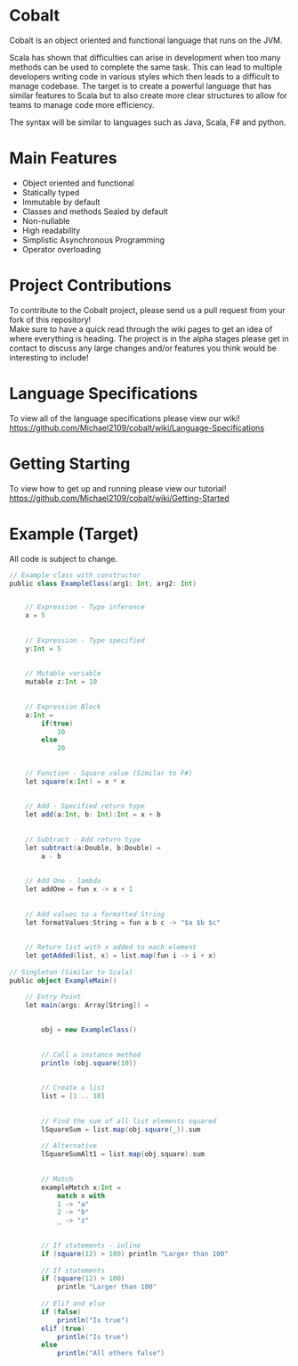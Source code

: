 # Cobalt

Cobalt is an object oriented and functional language that runs on the JVM.

Scala has shown that difficulties can arise in development when too many methods can be used to complete the same task. This can lead to multiple developers writing code in various styles which then leads to a difficult to manage codebase. The target is to create a powerful language that has similar features to Scala but to also create more clear structures to allow for teams to manage code more efficiency.

The syntax will be similar to languages such as Java, Scala, F# and python.  

# Main Features
* Object oriented and functional  
* Statically typed
* Immutable by default
* Classes and methods Sealed by default
* Non-nullable
* High readability    
* Simplistic Asynchronous Programming  
* Operator overloading

# Project Contributions
To contribute to the Cobalt project, please send us a pull request from your fork of this repository!  
Make sure to have a quick read through the wiki pages to get an idea of where everything is heading. The project is in the alpha stages please get in contact to discuss any large changes and/or features you think would be interesting to include!

# Language Specifications
To view all of the language specifications please view our wiki!  
https://github.com/Michael2109/cobalt/wiki/Language-Specifications

# Getting Starting
To view how to get up and running please view our tutorial!
https://github.com/Michael2109/cobalt/wiki/Getting-Started

# Example (Target)
All code is subject to change. 
```scala
// Example class with constructor
public class ExampleClass(arg1: Int, arg2: Int)


    // Expression - Type inference
    x = 5
    
    
    // Expression - Type specified
    y:Int = 5
    
    
    // Mutable variable
    mutable z:Int = 10
    
    
    // Expression Block
    a:Int = 
        if(true)
            10
        else
            20
           
           
    // Function - Square value (Similar to F#)
    let square(x:Int) = x * x
    
    
    // Add - Specified return type
    let add(a:Int, b: Int):Int = x + b
    
    
    // Subtract - Add return type
    let subtract(a:Double, b:Double) = 
        a - b
        
        
    // Add One - lambda
    let addOne = fun x -> x + 1
    
    
    // Add values to a formatted String
    let formatValues:String = fun a b c -> "$a $b $c"
    
    
    // Return list with x added to each element
    let getAdded(list, x) = list.map(fun i -> i + x)
    
// Singleton (Similar to Scala)
public object ExampleMain()

    // Entry Point
    let main(args: Array[String]) =
    
    
        obj = new ExampleClass()
  
        
        // Call a instance method
        println (obj.square(10))
        
        
        // Create a list
        list = [1 .. 10]
        
        
        // Find the sum of all list elements squared
        lSquareSum = list.map(obj.square(_)).sum
        
        // Alternative
        lSquareSumAlt1 = list.map(obj.square).sum
            
            
        // Match 
        exampleMatch x:Int = 
            match x with
            1 -> "a"
            2 -> "b"
            _ -> "z"
        
        
        // If statements - inline
        if (square(12) > 100) println "Larger than 100"
        
        // If statements
        if (square(12) > 100)
            println "Larger than 100"
            
        // Elif and else
        if (false)
            println("Is true")
        elif (true)
            println("Is true")
        else 
            println("All others false")
```
